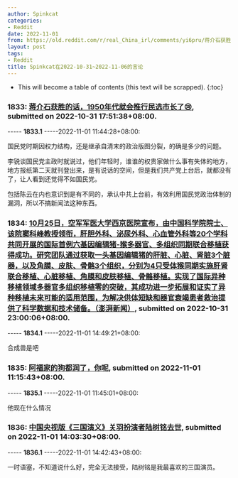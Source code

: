 ```yaml
---
author: Spinkcat
categories:
- Reddit
date: 2022-11-01
from: https://old.reddit.com/r/real_China_irl/comments/yi6pru/蒋介石获胜的话1950年代就会推行民选市长了/
layout: post
tags:
- Reddit
title: Spinkcat在2022-10-31~2022-11-06的言论
---
```


* This will become a table of contents (this text will be scrapped).
{:toc}

### 1833: [蒋介石获胜的话，1950年代就会推行民选市长了😢](https://old.reddit.com/r/real_China_irl/comments/yi6pru/蒋介石获胜的话1950年代就会推行民选市长了/), submitted on 2022-10-31 17:51:38+08:00.

----- __1833.1__ -----2022-11-01 11:44:28+08:00:

国民党时期因权力结构，还是继承自清末的政治版图分裂，的确是多少的问题。

李锐谈国民党主政时就说过，他们年轻时，谁谁的权贵家做什么事有失体的地方，地方报纸第二天就刊登出来，是有说话的空间，但是我们共产党上台后，就都没有了，让人看到还觉得不如国民党。

包括陈云在内也意识到是有不同的，承认中共上台前，有效利用国民党政治体制的漏洞，所以不搞新闻法这种东西。

### 1834: [10月25日，空军军医大学西京医院宣布，由中国科学院院士、该院窦科峰教授领衔，肝胆外科、泌尿外科、心血管外科等20个学科共同开展的国际首例六基因编辑猪-猴多器官、多组织同期联合移植获得成功。研究团队通过获取一头基因编辑猪的肝脏、心脏、肾脏3个脏器，以及角膜、皮肤、骨骼3个组织，分别为4只受体猴同期实施肝肾联合移植、心脏移植、角膜和皮肤移植、骨骼移植。实现了国际异种移植领域多器官多组织移植零的突破，其成功进一步拓展和证实了异种移植未来可能的适用范围，为解决供体短缺和器官衰竭患者救治提供了科学数据和技术储备。（澎湃新闻）](https://old.reddit.com/r/China_irl/comments/yieivd/10月25日空军军医大学西京医院宣布由中国科学院院士该院窦科峰教授领衔肝胆外科泌尿外科心血管外科等2/), submitted on 2022-10-31 23:00:06+08:00.

----- __1834.1__ -----2022-11-01 14:49:21+08:00:

合成兽是吧

### 1835: [阿福家的狗都润了，你呢](https://old.reddit.com/r/real_China_irl/comments/yix9jy/阿福家的狗都润了你呢/), submitted on 2022-11-01 11:15:43+08:00.

----- __1835.1__ -----2022-11-01 11:45:01+08:00:

他现在什么情况

### 1836: [中国央视版《三国演义》关羽扮演者陆树铭去世](https://old.reddit.com/r/China_irl/comments/yj0f6i/中国央视版三国演义关羽扮演者陆树铭去世/), submitted on 2022-11-01 14:03:30+08:00.

----- __1836.1__ -----2022-11-01 14:42:43+08:00:

一时语塞，不知道说什么好，完全无法接受，陆树铭是我最喜欢的三国演员。

